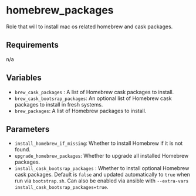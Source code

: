 homebrew_packages
=========

Role that will to install mac os related homebrew and cask packages.

Requirements
------------

n/a

Variables
--------------

- `brew_cask_packages` : A list of Homebrew cask packages to install.
- `brew_cask_bootsrap_packages`: An optional list of Homebrew cask packages to install in fresh systems.
- `brew_packages`: A list of Homebrew packages to install.

Parameters
------------

- `install_homebrew_if_missing`: Whether to install Homebrew if it is not found.
- `upgrade_homebrew_packages`: Whether to upgrade all installed Homebrew packages. 
- `install_cask_bootsrap_packages` : Whether to install optional Homebrew cask packages. Default is `false` and updated automatically to `true` when run via `bootstrap.sh`. Can also be enabled via ansible with `--extra-vars install_cask_bootsrap_packages=true`.
